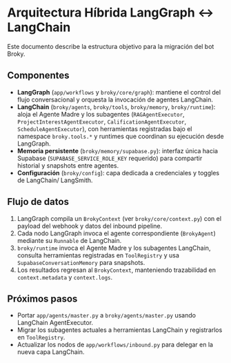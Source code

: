 # Arquitectura Híbrida LangGraph ↔ LangChain

Este documento describe la estructura objetivo para la migración del bot Broky.

## Componentes

- **LangGraph** (`app/workflows` y `broky/core/graph`): mantiene el control del flujo conversacional y orquesta la invocación de agentes LangChain.
- **LangChain** (`broky/agents`, `broky/tools`, `broky/memory`, `broky/runtime`): aloja el Agente Madre y los subagentes (`RAGAgentExecutor`, `ProjectInterestAgentExecutor`, `CalificationAgentExecutor`, `ScheduleAgentExecutor`), con herramientas registradas bajo el namespace `broky.tools.*` y runtimes que coordinan su ejecución desde LangGraph.
- **Memoria persistente** (`broky/memory/supabase.py`): interfaz única hacia Supabase (`SUPABASE_SERVICE_ROLE_KEY` requerido) para compartir historial y snapshots entre agentes.
- **Configuración** (`broky/config`): capa dedicada a credenciales y toggles de LangChain/ LangSmith.

## Flujo de datos

1. LangGraph compila un `BrokyContext` (ver `broky/core/context.py`) con el payload del webhook y datos del inbound pipeline.
2. Cada nodo LangGraph invoca el agente correspondiente (`BrokyAgent`) mediante su `Runnable` de LangChain.
3. `broky/runtime` invoca el Agente Madre y los subagentes LangChain, consulta herramientas registradas en `ToolRegistry` y usa `SupabaseConversationMemory` para snapshots.
4. Los resultados regresan al `BrokyContext`, manteniendo trazabilidad en `context.metadata` y `context.logs`.

## Próximos pasos

- Portar `app/agents/master.py` a `broky/agents/master.py` usando LangChain AgentExecutor.
- Migrar los subagentes actuales a herramientas LangChain y registrarlos en `ToolRegistry`.
- Actualizar los nodos de `app/workflows/inbound.py` para delegar en la nueva capa LangChain.
